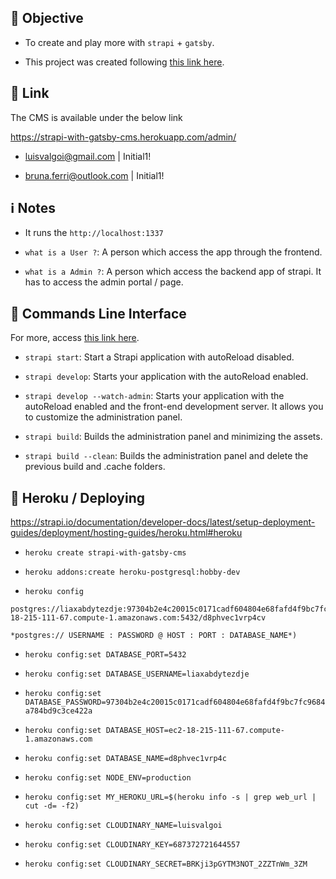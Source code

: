 ## 🎯 Objective

- To create and play more with `strapi` + `gatsby`.

- This project was created following [this link here](https://www.gatsbyjs.com/blog/2018-1-18-strapi-and-gatsby/#1-introduction).

## 🔗 Link 

The CMS is available under the below link

https://strapi-with-gatsby-cms.herokuapp.com/admin/

- luisvalgoi@gmail.com | Initial1!

- bruna.ferri@outlook.com | Initial1!

## ℹ️  Notes

- It runs the `http://localhost:1337`

- `what is a User ?`: A person which access the app through the frontend.

- `what is a Admin ?`: A person which access the backend app of strapi. It has to access the admin portal / page.

## 🚀 Commands Line Interface

For more, access [this link here](https://strapi.io/documentation/developer-docs/latest/developer-resources/cli/CLI.html#command-line-interface-cli).

- `strapi start`: Start a Strapi application with autoReload disabled.

- `strapi develop`: Starts your application with the autoReload enabled.

- `strapi develop --watch-admin`: Starts your application with the autoReload enabled and the front-end development server. It allows you to customize the administration panel.

- `strapi build`: Builds the administration panel and minimizing the assets.

- `strapi build --clean`: Builds the administration panel and delete the previous build and .cache folders.

## 🚀 Heroku / Deploying

https://strapi.io/documentation/developer-docs/latest/setup-deployment-guides/deployment/hosting-guides/heroku.html#heroku

- `heroku create strapi-with-gatsby-cms`

- `heroku addons:create heroku-postgresql:hobby-dev`

- `heroku config`

```shell
postgres://liaxabdytezdje:97304b2e4c20015c0171cadf604804e68fafd4f9bc7fc9684a784bd9c3ce422a@ec2-18-215-111-67.compute-1.amazonaws.com:5432/d8phvec1vrp4cv

*postgres:// USERNAME : PASSWORD @ HOST : PORT : DATABASE_NAME*)
```

- `heroku config:set DATABASE_PORT=5432`

- `heroku config:set DATABASE_USERNAME=liaxabdytezdje`

- `heroku config:set DATABASE_PASSWORD=97304b2e4c20015c0171cadf604804e68fafd4f9bc7fc9684a784bd9c3ce422a`

- `heroku config:set DATABASE_HOST=ec2-18-215-111-67.compute-1.amazonaws.com`

- `heroku config:set DATABASE_NAME=d8phvec1vrp4c`

- `heroku config:set NODE_ENV=production`

- `heroku config:set MY_HEROKU_URL=$(heroku info -s | grep web_url | cut -d= -f2)`

- `heroku config:set CLOUDINARY_NAME=luisvalgoi`

- `heroku config:set CLOUDINARY_KEY=687372721644557`

- `heroku config:set CLOUDINARY_SECRET=BRKji3pGYTM3NOT_2ZZTnWm_3ZM`
